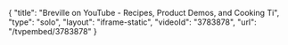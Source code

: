 {
    "title": "Breville on YouTube - Recipes, Product Demos, and Cooking Ti",
    "type": "solo",
    "layout": "iframe-static",
    "videoId": "3783878",
    "url": "\/tvpembed\/3783878"
}